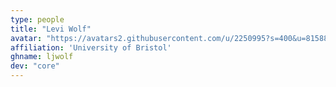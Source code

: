 ```yaml
---
type: people
title: "Levi Wolf"
avatar: "https://avatars2.githubusercontent.com/u/2250995?s=400&u=815883dfa052db7ee58f4040ba711f83708fa638&v=4"
affiliation: 'University of Bristol'
ghname: ljwolf
dev: "core"
---
```

